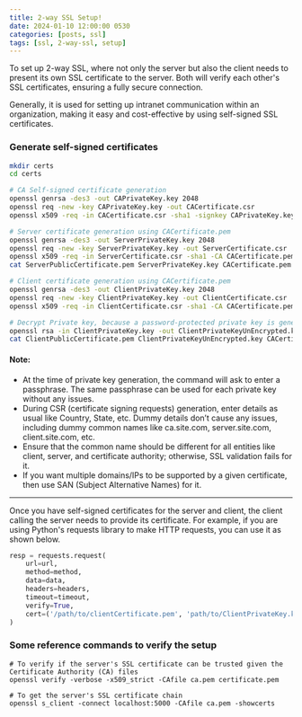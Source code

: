 ```yaml
---
title: 2-way SSL Setup!
date: 2024-01-10 12:00:00 0530
categories: [posts, ssl]
tags: [ssl, 2-way-ssl, setup]
---
```


To set up 2-way SSL, where not only the server but also the client needs to present its own SSL certificate to the server. Both will verify each other's SSL certificates, ensuring a fully secure connection.

Generally, it is used for setting up intranet communication within an organization, making it easy and cost-effective by using self-signed SSL certificates.

### Generate self-signed certificates

```bash
mkdir certs
cd certs

# CA Self-signed certificate generation
openssl genrsa -des3 -out CAPrivateKey.key 2048
openssl req -new -key CAPrivateKey.key -out CACertificate.csr
openssl x509 -req -in CACertificate.csr -sha1 -signkey CAPrivateKey.key -CAcreateserial -out CACertificate.pem -days 1095

# Server certificate generation using CACertificate.pem
openssl genrsa -des3 -out ServerPrivateKey.key 2048
openssl req -new -key ServerPrivateKey.key -out ServerCertificate.csr
openssl x509 -req -in ServerCertificate.csr -sha1 -CA CACertificate.pem -CAkey CAPrivateKey.key -CAcreateserial -out ServerPublicCertificate.pem -days 1095
cat ServerPublicCertificate.pem ServerPrivateKey.key CACertificate.pem > ServerCertificate.pem

# Client certificate generation using CACertificate.pem
openssl genrsa -des3 -out ClientPrivateKey.key 2048
openssl req -new -key ClientPrivateKey.key -out ClientCertificate.csr
openssl x509 -req -in ClientCertificate.csr -sha1 -CA CACertificate.pem -CAkey CAPrivateKey.key -CAcreateserial -out ClientPublicCertificate.pem -days 1095

# Decrypt Private key, because a password-protected private key is generally not allowed by most SSL libs or Python's requests module
openssl rsa -in ClientPrivateKey.key -out ClientPrivateKeyUnEncrypted.key
cat ClientPublicCertificate.pem ClientPrivateKeyUnEncrypted.key CACertificate.pem > ClientCertificate.pem
```

#### Note:

- At the time of private key generation, the command will ask to enter a passphrase. The same passphrase can be used for each private key without any issues.
- During CSR (certificate signing requests) generation, enter details as usual like Country, State, etc. Dummy details don’t cause any issues, including dummy common names like ca.site.com, server.site.com, client.site.com, etc.
- Ensure that the common name should be different for all entities like client, server, and certificate authority; otherwise, SSL validation fails for it.
- If you want multiple domains/IPs to be supported by a given certificate, then use SAN (Subject Alternative Names) for it.

---

Once you have self-signed certificates for the server and client, the client calling the server needs to provide its certificate. For example, if you are using Python's requests library to make HTTP requests, you can use it as shown below.

```python
resp = requests.request(
    url=url,
    method=method,
    data=data,
    headers=headers,
    timeout=timeout,
    verify=True,
    cert=('/path/to/clientCertificate.pem', 'path/to/ClientPrivateKey.key')
)
```

### Some reference commands to verify the setup

```
# To verify if the server's SSL certificate can be trusted given the Certificate Authority (CA) files 
openssl verify -verbose -x509_strict -CAfile ca.pem certificate.pem

# To get the server's SSL certificate chain
openssl s_client -connect localhost:5000 -CAfile ca.pem -showcerts

```